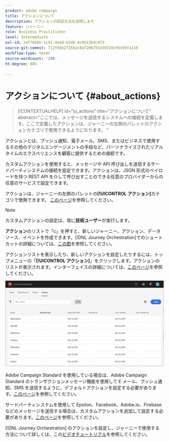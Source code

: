 ```yaml
---
product: adobe campaign
title: アクションについて
description: アクションの設定方法を説明します
feature: ジャーニー
role: Business Practitioner
level: Intermediate
exl-id: 34f7666b-1c91-4edd-b5d6-4c0513b9c4f3
source-git-commit: 712f66b2715bac0af206755e59728c95499fa110
workflow-type: tm+mt
source-wordcount: '298'
ht-degree: 88%

---
```


# アクションについて {#about_actions}

>[!CONTEXTUALHELP]
>id="jo_actions"
>title="アクションについて"
>abstract="ここでは、メッセージを送信するシステムへの接続を定義します。ここで定義したアクションは、ジャーニーの左側のパレットのアクションカテゴリで使用できるようになります。 "

アクションとは、プッシュ通知、電子メール、SMS、またはビジネスで使用するその他のデジタルエンゲージメントの手段など、パーソナライズされたリアルタイムのエクスペリエンスを顧客に提供するための接続です。

カスタムアクションを使用すると、メッセージや API 呼び出しを送信するサードパーティシステムの接続を設定できます。アクションは、JSON 形式のペイロードを持つ REST API を介して呼び出すことのできる任意のプロバイダーからの任意のサービスで設定できます。

アクションは、ジャーニーの左側のパレットの&#x200B;**[!UICONTROL アクション]**&#x200B;カテゴリで使用できます。 [このページ](../building-journeys/about-action-activities.md)を参照してください。

>[!NOTE]
>
>カスタムアクションの設定は、常に&#x200B;**技術ユーザー**&#x200B;が実行します。

**アクション**&#x200B;のリストで「c」を押すと、新しいジャーニー、アクション、データソース、イベントを作成できます。[!DNL Journey Orchestration]でのショートカットの詳細については、[この節](../about/user-interface.md#section_ksq_zr1_ffb)を参照してください。

アクションリストを表示したり、新しいアクションを設定したりするには、トップメニューの「**[!UICONTROL アクション]**」をクリックします。アクションのリストが表示されます。インターフェイスの詳細については、[このページ](../about/user-interface.md)を参照してください。

![](../assets/custom1.png)

Adobe Campaign Standard を使用している場合は、Adobe Campaign Standard のトランザクションメッセージ機能を使用して E メール、プッシュ通知、SMS を送信するように、デフォルトアクションを設定する必要があります。[このページ](../action/working-with-adobe-campaign.md)を参照してください。

サードパーティシステムを使用して Epsilon、Facebook、Adobe.io、Firebase などのメッセージを送信する場合は、カスタムアクションを追加して設定する必要があります。[このページ](../action/about-custom-action-configuration.md)を参照してください。

[!DNL Journey Orchestration] のアクションを設定し、ジャーニーで使用する方法について詳しくは、この[ビデオチュートリアル](https://docs.adobe.com/content/help/ja-JP/journey-orchestration-learn/tutorials/configure-actions.html)を参照してください。
